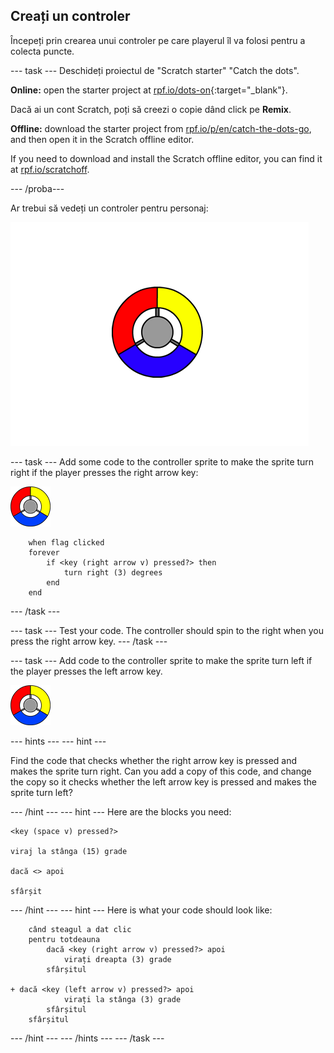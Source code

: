 ## Creați un controler

Începeți prin crearea unui controler pe care playerul îl va folosi pentru a colecta puncte.

\--- task \--- Deschideți proiectul de "Scratch starter" "Catch the dots".

**Online:** open the starter project at [rpf.io/dots-on](http://rpf.io/dots-on){:target="_blank"}.

Dacă ai un cont Scratch, poți să creezi o copie dând click pe **Remix**.

**Offline:** download the starter project from [rpf.io/p/en/catch-the-dots-go](http://rpf.io/p/en/catch-the-dots-go), and then open it in the Scratch offline editor.

If you need to download and install the Scratch offline editor, you can find it at [rpf.io/scratchoff](http://rpf.io/scratchoff).

\--- /proba\---

Ar trebui să vedeți un controler pentru personaj:

![captură de ecran](images/dots-controller.png)

\--- task \--- Add some code to the controller sprite to make the sprite turn right if the player presses the right arrow key:

![Controller sprite](images/controller-sprite.png)

```blocks3
    when flag clicked
    forever
        if <key (right arrow v) pressed?> then
            turn right (3) degrees
        end
    end
```

\--- /task \---

\--- task \--- Test your code. The controller should spin to the right when you press the right arrow key. \--- /task \---

\--- task \--- Add code to the controller sprite to make the sprite turn left if the player presses the left arrow key.

![Controller sprite](images/controller-sprite.png)

\--- hints \--- \--- hint \---

Find the code that checks whether the right arrow key is pressed and makes the sprite turn right. Can you add a copy of this code, and change the copy so it checks whether the left arrow key is pressed and makes the sprite turn left?

\--- /hint \--- \--- hint \--- Here are the blocks you need:

```blocks3
<key (space v) pressed?>

viraj la stânga (15) grade

dacă <> apoi

sfârșit
```

\--- /hint \--- \--- hint \--- Here is what your code should look like:

```blocks3
    când steagul a dat clic
    pentru totdeauna
        dacă <key (right arrow v) pressed?> apoi
            virați dreapta (3) grade
        sfârșitul

+ dacă <key (left arrow v) pressed?> apoi
            virați la stânga (3) grade
        sfârșitul
    sfârșitul
```

\--- /hint \--- \--- /hints \--- \--- /task \---